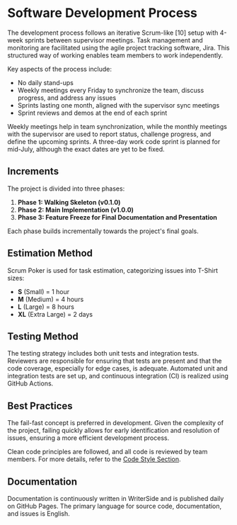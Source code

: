 # Software Development Process

The development process follows an iterative Scrum-like [10] setup with 4-week sprints between supervisor meetings. Task
management and monitoring are facilitated using the agile project tracking software, Jira. This structured way of
working enables team members to work independently.

Key aspects of the process include:

- No daily stand-ups
- Weekly meetings every Friday to synchronize the team, discuss progress, and address any issues
- Sprints lasting one month, aligned with the supervisor sync meetings
- Sprint reviews and demos at the end of each sprint

Weekly meetings help in team synchronization, while the monthly meetings with the supervisor are used to report status,
challenge progress, and define the upcoming sprints. A three-day work code sprint is planned for mid-July, although the
exact dates are yet to be fixed.

## Increments

The project is divided into three phases:

1. **Phase 1: Walking Skeleton (v0.1.0)**
2. **Phase 2: Main Implementation (v1.0.0)**
3. **Phase 3: Feature Freeze for Final Documentation and Presentation**

Each phase builds incrementally towards the project's final goals.

## Estimation Method

Scrum Poker is used for task estimation, categorizing issues into T-Shirt sizes:

- **S** (Small) = 1 hour
- **M** (Medium) = 4 hours
- **L** (Large) = 8 hours
- **XL** (Extra Large) = 2 days

## Testing Method

The testing strategy includes both unit tests and integration tests. Reviewers are responsible for ensuring that tests
are present and that the code coverage, especially for edge cases, is adequate. Automated unit and integration tests are
set up, and continuous integration (CI) is realized using GitHub Actions.

## Best Practices

The fail-fast concept is preferred in development. Given the complexity of the project, failing quickly allows for early
identification and resolution of issues, ensuring a more efficient development process.

Clean code principles are followed, and all code is reviewed by team members. For more details, refer to
the [Code Style Section](code-style-guide.md).

## Documentation

Documentation is continuously written in WriterSide and is published daily on GitHub Pages. The primary language for
source code, documentation, and issues is English.
